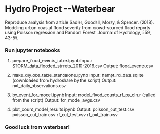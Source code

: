 # Hydro Project --Waterbear

Reproduce analysis from article 
Sadler, Goodall, Morsy, & Spencer. (2018). Modeling urban coastal flood severity from crowd-sourced flood reports using Poisson regression and Random Forest. Journal of Hydrology, 559, 43-55.

### Run jupyter notebooks

1. prepare_flood_events_table.ipynb
   Input: STORM_data_flooded_streets_2010-2016.csv
   Output: flood_events.csv
   
2. make_dly_obs_table_standalone.ipynb
   Input: hampt_rd_data.sqlite (downloaded from hydroshare by the script)
   Output: not_daily_observations.csv
   
3. by_event_for_model.ipynb
   Input: model_flood_counts_rf_ps_cln.r (called from the script)
   Output: for_model_avgs.csv
   
4. plot_count_model_results.ipynb
   Output: poisson_out_test.csv
           poisson_out_train.csv
           rf_out_test.csv
           rf_out_train.csv

### Good luck from waterbear!
